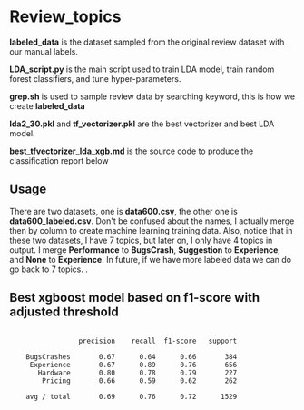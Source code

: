 # Review_topics

**labeled_data** is the dataset sampled from the original review dataset with our manual labels.

**LDA_script.py** is the main script used to train LDA model, train random forest classifiers, and tune hyper-parameters.

**grep.sh** is used to sample review data by searching keyword, this is how we create **labeled_data**

**lda2_30.pkl** and **tf_vectorizer.pkl** are the best vectorizer and best LDA model.

**best_tfvectorizer_lda_xgb.md** is the source code to produce the classification report below 

## Usage
There are two datasets, one is **data600.csv**, the other one is **data600_labeled.csv**. Don't be confused about the names, I actually merge then by column to create machine learning training data. Also, notice that in these two datasets, I have 7 topics, but later on, I only have 4 topics in output. I merge **Performance** to **BugsCrash**, **Suggestion** to **Experience**, and **None** to **Experience**. In future, if we have more labeled data we can do go back to 7 topics.
. 



## Best xgboost model based on f1-score with adjusted threshold

```

                 precision    recall  f1-score   support
    
    BugsCrashes       0.67      0.64      0.66       384
     Experience       0.67      0.89      0.76       656
       Hardware       0.80      0.78      0.79       227
        Pricing       0.66      0.59      0.62       262
    
    avg / total       0.69      0.76      0.72      1529
    

